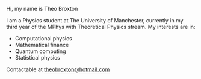 Hi, my name is Theo Broxton

I am a Physics student at The University of Manchester, currently in my third year of the MPhys with Theoretical Physics stream.
My interests are in: 
- Computational physics
- Mathematical finance
- Quantum computing
- Statistical physics

Contactable at theobroxton@hotmail.com

<!---
TheoBroxton/TheoBroxton is a ✨ special ✨ repository because its `README.md` (this file) appears on your GitHub profile.
You can click the Preview link to take a look at your changes.
--->
